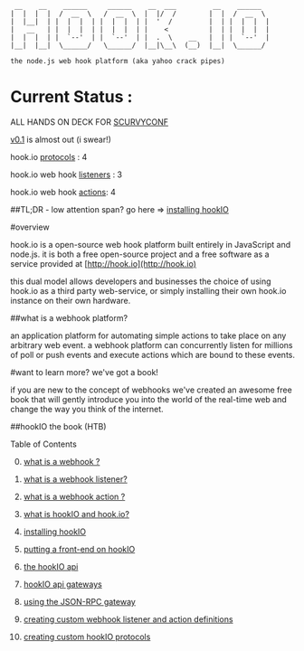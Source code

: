      __    __    ______     ______    __  ___         __    ______   
    |  |  |  |  /  __  \   /  __  \  |  |/  /        |  |  /  __  \  
    |  |__|  | |  |  |  | |  |  |  | |  '  /         |  | |  |  |  | 
    |   __   | |  |  |  | |  |  |  | |    <          |  | |  |  |  | 
    |  |  |  | |  `--'  | |  `--'  | |  .  \    __   |  | |  `--'  | 
    |__|  |__|  \______/   \______/  |__|\__\  (__)  |__|  \______/  

    the node.js web hook platform (aka yahoo crack pipes)

                                                                 
# Current Status :

ALL HANDS ON DECK FOR [SCURVYCONF](http://jsconf.us/2010/scurvy.html)
 
[v0.1](http://semver.org/) is almost out (i swear!)

hook.io [protocols](http://github.com/Marak/hook.io/tree/master/hookio/protocols/) : 4

hook.io web hook [listeners](http://github.com/Marak/hook.io/tree/master/hookio/definitions/hooks/) : 3

hook.io web hook [actions](http://github.com/Marak/hook.io/tree/master/hookio/definitions/actions/): 4

##TL;DR - low attention span? go here => [installing hookIO]()

#overview

hook.io is a open-source web hook platform built entirely in JavaScript and node.js. it is both a free open-source project and a free software as a service provided at [http://hook.io](http://hook.io)

this dual model allows developers and businesses the choice of using hook.io as a third party web-service, or simply installing their own hook.io instance on their own hardware.

##what is a webhook platform?

an application platform for automating simple actions to take place on any arbitrary web event. a webhook platform can concurrently listen for millions of poll or push events and execute actions which are bound to these events. 


#want to learn more? we've got a book!

if you are new to the concept of webhooks we've created an awesome free book that will gently introduce you into the world of the real-time web and change the way you think of the internet.


 

##hookIO the book (HTB)


Table of Contents

0. [what is a webhook ?](http://github.com/Marak/hook.io/tree/master/hookio/definitions/actions/)

1. [what is a webhook listener?](http://github.com/Marak/hook.io/tree/master/hookio/definitions/actions/)

2. [what is a webhook action ?](http://github.com/Marak/hook.io/tree/master/hookio/definitions/actions/)

3. [what is hookIO and hook.io?](http://github.com/Marak/hook.io/tree/master/hookio/definitions/actions/)

4. [installing hookIO](http://github.com/Marak/hook.io/tree/master/hookio/definitions/actions/)

5. [putting a front-end on hookIO](http://github.com/Marak/hook.io/tree/master/hookio/definitions/actions/)

6. [the hookIO api](http://github.com/Marak/hook.io/tree/master/hookio/definitions/actions/)

7. [hookIO api gateways](http://github.com/Marak/hook.io/tree/master/hookio/definitions/actions/)

8. [using the JSON-RPC gateway](http://github.com/Marak/hook.io/tree/master/hookio/definitions/actions/)

9. [creating custom webhook listener and action definitions](http://github.com/Marak/hook.io/tree/master/hookio/definitions/actions/)

10. [creating custom hookIO protocols](http://github.com/Marak/hook.io/tree/master/hookio/definitions/actions/)
